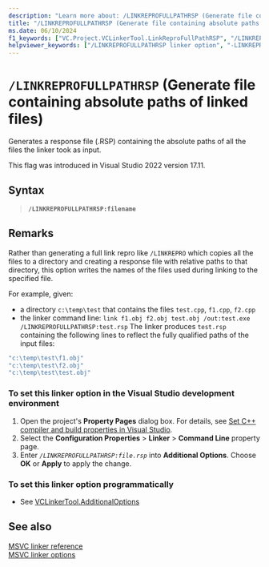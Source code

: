 ```yaml
---
description: "Learn more about: /LINKREPROFULLPATHRSP (Generate file containing absolute paths of linked files)"
title: "/LINKREPROFULLPATHRSP (Generate file containing absolute paths of linked files)"
ms.date: 06/10/2024
f1_keywords: ["VC.Project.VCLinkerTool.LinkReproFullPathRSP", "/LINKREPROFULLPATHRSP"]
helpviewer_keywords: ["/LINKREPROFULLPATHRSP linker option", "-LINKREPROFULLPATHRSP linker option", "LINKREPROFULLPATHRSP linker option"]
---
```

# `/LINKREPROFULLPATHRSP` (Generate file containing absolute paths of linked files)

Generates a response file (.RSP) containing the absolute paths of all the files the linker took as input.

This flag was introduced in Visual Studio 2022 version 17.11.

## Syntax

> **`/LINKREPROFULLPATHRSP:filename`**

## Remarks

Rather than generating a full link repro like `/LINKREPRO` which copies all the files to a directory and creating a response file with relative paths to that directory, this option writes the names of the files used during linking to the specified file.

For example, given:
- a directory `c:\temp\test` that contains the files `test.cpp`, `f1.cpp`, `f2.cpp`
- the linker command line: `link f1.obj f2.obj test.obj /out:test.exe /LINKREPROFULLPATHRSP:test.rsp`
The linker produces `test.rsp` containing the following lines to reflect the fully qualified paths of the input files:

```cmd
"c:\temp\test\f1.obj"
"c:\temp\test\f2.obj"
"c:\temp\test\test.obj"
```

### To set this linker option in the Visual Studio development environment

1. Open the project's **Property Pages** dialog box. For details, see [Set C++ compiler and build properties in Visual Studio](../working-with-project-properties.md).
1. Select the **Configuration Properties** > **Linker** > **Command Line** property page.
1. Enter *`/LINKREPROFULLPATHRSP:file.rsp`* into **Additional Options**. Choose **OK** or **Apply** to apply the change.

### To set this linker option programmatically

- See [VCLinkerTool.AdditionalOptions](/dotnet/api/microsoft.visualstudio.vcprojectengine.vclinkertool.additionaloptions)

## See also

[MSVC linker reference](linking.md)\
[MSVC linker options](linker-options.md)

